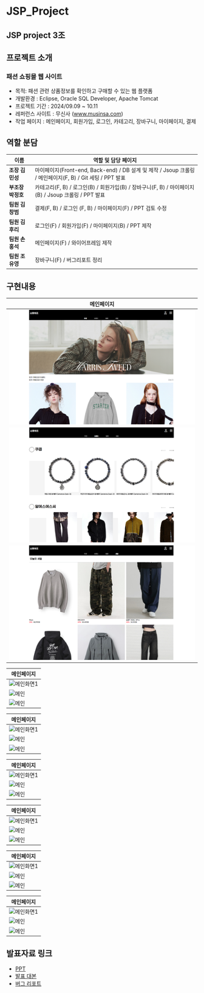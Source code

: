 # JSP_Project
## JSP project 3조
  
## 프로젝트 소개
### 패션 쇼핑몰 웹 사이트
- 목적: 패션 관련 상품정보를 확인하고 구매할 수 있는 웹 플랫폼
- 개발환경 : Eclipse, Oracle SQL Developer, Apache Tomcat
- 프로젝트 기간 : 2024/09.09 ~ 10.11
- 레퍼런스 사이트 : 무신사 (www.musinsa.com)
- 작업 페이지 : 메인페이지, 회원가입, 로그인, 카테고리, 장바구니, 마이페이지, 결제

## 역할 분담
| 이름         | 역할 및 담당 페이지               |
|--------------|-----------------------------------|
| **조장 김민성** | 마이페이지(Front-end, Back-end) / DB 설계 및 제작 / Jsoup 크롤링 / 메인페이지(F, B) / Git 세팅 / PPT 발표              |
| **부조장 박정호**      | 카테고리(F, B) / 로그인(B) / 회원가입(B) / 장바구니(F, B) / 마이페이지(B) / Jsoup 크롤링 / PPT 발표               |
| **팀원 김창범**      | 결제(F, B) / 로그인 (F, B) / 마이페이지(F) / PPT 검토 수정          |
| **팀원 김후리**      | 로그인(F) / 회원가입(F) / 마이페이지(B) / PPT 제작                      |
| **팀원 손홍석**      | 메인페이지(F) / 와이어프레임 제작                        |
| **팀원 조유영**      | 장바구니(F) / 버그리포트 정리                         |

## 구현내용
| 메인페이지         | 
|--------------|
| ![메인화면1](구현결과/메인페이지/메인화면.png)         | 
| ![메인화면2](구현결과/메인페이지/메인화면2.png)      | 
| ![메인화면3](구현결과/메인페이지/메인화면3.png)      | 

| 메인페이지         | 
|--------------|
| ![메인화면1](메인)         | 
| ![메인](메인)         | 
| ![메인](메인)         | 

| 메인페이지         | 
|--------------|
| ![메인화면1](메인)         | 
| ![메인](메인)         | 
| ![메인](메인)         | 

| 메인페이지         | 
|--------------|
| ![메인화면1](메인)         | 
| ![메인](메인)         | 
| ![메인](메인)         | 

| 메인페이지         | 
|--------------|
| ![메인화면1](메인)         | 
| ![메인](메인)         | 
| ![메인](메인)         | 

| 메인페이지         | 
|--------------|
| ![메인화면1](메인)         | 
| ![메인](메인)         | 
| ![메인](메인)         | 

| 메인페이지         | 
|--------------|
| ![메인화면1](메인)         | 
| ![메인](메인)         | 
| ![메인](메인)         | 





## 발표자료 링크
- [PPT](https://docs.google.com/presentation/d/1IGEmHusgiLpn3clZe5-6HE_ZGcPviR37/edit?usp=sharing&ouid=103958824280178808603&rtpof=true&sd=true)
- [발표 대본](https://docs.google.com/document/d/19Gw2rSmGd10lAWRf2lrgyFRLPusIcHUMQusU9WExq74/edit?usp=sharing)
- [버그 리포트](https://docs.google.com/spreadsheets/d/1Wd2aEn0XFTGkbarRR41pWAqGu5akTeFQTQ0lZvBtZZQ/edit?usp=sharing)

